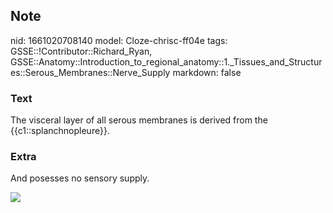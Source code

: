 ## Note
nid: 1661020708140
model: Cloze-chrisc-ff04e
tags: GSSE::!Contributor::Richard_Ryan, GSSE::Anatomy::Introduction_to_regional_anatomy::1._Tissues_and_Structures::Serous_Membranes::Nerve_Supply
markdown: false

### Text
<div class="toggle">
  The visceral layer of all serous membranes is derived from the
  {{c1::splanchnopleure}}.
</div>

### Extra
<p id="5e794bd2-af32-4af8-afb4-1383c996f11a" class="">And posesses
no sensory supply.
<p id="5e794bd2-af32-4af8-afb4-1383c996f11a" class=""><img src= 
"400px-Keith1902_fig070.jpg">
